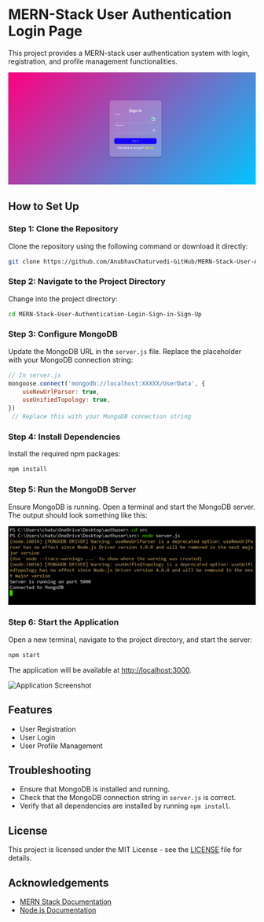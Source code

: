 # MERN-Stack User Authentication Login Page

This project provides a MERN-stack user authentication system with login, registration, and profile management functionalities.

![Screenshot](https://github.com/AnubhavChaturvedi-GitHub/MERN-Stack-User-Authentication-Login-Sign-in-Sign-Up/blob/main/DOC/Screenshot%202024-08-13%20023526.png?raw=true) 

## How to Set Up

### Step 1: Clone the Repository

Clone the repository using the following command or download it directly:

```bash
git clone https://github.com/AnubhavChaturvedi-GitHub/MERN-Stack-User-Authentication-Login-Sign-in-Sign-Up.git
```

### Step 2: Navigate to the Project Directory

Change into the project directory:

```bash
cd MERN-Stack-User-Authentication-Login-Sign-in-Sign-Up
```

### Step 3: Configure MongoDB

Update the MongoDB URL in the `server.js` file. Replace the placeholder with your MongoDB connection string:

```js
// In server.js
mongoose.connect('mongodb://localhost:XXXXX/UserData', {
    useNewUrlParser: true,
    useUnifiedTopology: true,
})
 // Replace this with your MongoDB connection string
```

### Step 4: Install Dependencies

Install the required npm packages:

```bash
npm install
```

### Step 5: Run the MongoDB Server

Ensure MongoDB is running. Open a terminal and start the MongoDB server. The output should look something like this:

![MongoDB Server Screenshot](https://github.com/AnubhavChaturvedi-GitHub/MERN-Stack-User-Authentication-Login-Sign-in-Sign-Up/blob/main/DOC/Screenshot%202024-08-13%20023450.png?raw=true)  <!-- Replace with actual path -->

### Step 6: Start the Application

Open a new terminal, navigate to the project directory, and start the server:

```bash
npm start
```

The application will be available at [http://localhost:3000](http://localhost:3000).

![Application Screenshot](path/to/application-screenshot.png)  <!-- Replace with actual path -->

## Features

- User Registration
- User Login
- User Profile Management

## Troubleshooting

- Ensure that MongoDB is installed and running.
- Check that the MongoDB connection string in `server.js` is correct.
- Verify that all dependencies are installed by running `npm install`.

## License

This project is licensed under the MIT License - see the [LICENSE](LICENSE) file for details.

## Acknowledgements

- [MERN Stack Documentation](https://www.mongodb.com/mern-stack)
- [Node.js Documentation](https://nodejs.org/en/docs/)

